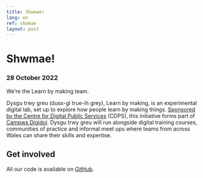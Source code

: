 ```yaml
---
title: Shwmae!
lang: en
ref: shwmae
layout: post
---
```


# Shwmae!
### 28 October 2022

We’re the Learn by making team.

Dysgu trwy greu (duss-gi true-ih grey), Learn by making, is an experimental digital lab, set up to explore how people learn by making things. [Sponsored by the Centre for Digital Public Services](https://digitalpublicservices.gov.wales/) (CDPS), this initiative forms part of [Campws Digidol](https://digitalpublicservices.gov.wales/our-work/digital-training/). Dysgu trwy greu will run alongside digital training courses, communities of practice and informal meet ups where teams from across Wales can share their skills and expertise.


## Get involved

All our code is available on [GitHub](https://github.com/orgs/learnbymakingwales/repositories).
